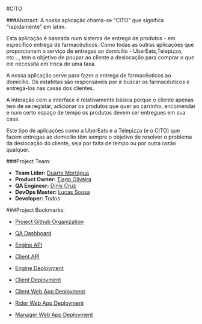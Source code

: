 #CITO

###Abstract:
A nossa aplicação chama-se “CITO” que significa “rapidamente” em latim.

Esta aplicação é baseada num sistema de entrega de produtos - em específico entrega de farmacêuticos. Como todas as outras aplicações que proporcionam o serviço de entregas ao domicílio - UberEats,Telepizza, etc…, tem o objetivo de poupar ao cliente a deslocação para comprar
o que ele necessita em troca de uma taxa.

A nossa aplicação serve para fazer a entrega de farmacêuticos ao domicílio. Os estafetas são responsáveis por ir buscar os farmacêuticos e entregá-los nas casas dos clientes.

A interação com a interface é relativamente básica porque o cliente apenas tem de se registar, adicionar os produtos que quer ao carrinho, encomendar e num certo espaço de tempo os produtos devem
ser entregues em sua casa.

Este tipo de aplicações como a UberEats e a Telepizza (e o CITO) que fazem entregas ao domicílio têm sempre o objetivo de resolver o problema da deslocação do cliente, seja por
falta de tempo ou por outra razão qualquer.

###Project Team:

- **Team Lider:** [Duarte Mortágua](https://github.com/DNTM2802)
- **Product Owner:** [Tiago Oliveira](https://github.com/TiagoOliveira0)
- **QA Engineer:** [Dinis Cruz](https://github.com/Barroqueiro)
- **DevOps Master:** [Lucas Sousa](https://github.com/l-sousa)
- **Developer:** Todos

###Project Bookmarks:

- [Project Github Organization](https://github.com/92963-93080-93456-93019)
- [QA Dashboard](https://sonarcloud.io/organizations/92963-93080-93456-93019-1/projects)

- [Engine API](https://cito-engine.herokuapp.com/swagger-ui.html#/)
- [Client API](https://cito-client.herokuapp.com/swagger-ui.html#/)

- [Engine Deployment](https://cito-engine.herokuapp.com/)
- [Client Deployment](https://cito-client.herokuapp.com/)
- [Client Web App Deployment](https://cito-client-app.herokuapp.com/)
- [Rider Web App Deployment](https://cito-rider-app.herokuapp.com/)
- [Manager Web App Deployment](https://cito-manager-app.herokuapp.com/)
